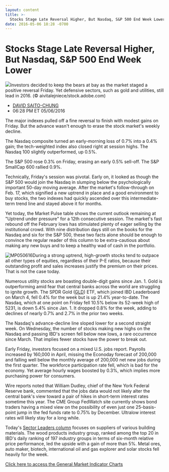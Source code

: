 ```yaml
---
layout: content
title: >-
  Stocks Stage Late Reversal Higher, But Nasdaq, S&P 500 End Week Lower
date: 2016-05-06 18:28 -0700
---
```



Stocks Stage Late Reversal Higher, But Nasdaq, S&P 500 End Week Lower
======================================================================


![](https://www.investors.com/wp-content/uploads/2016/05/BIGPIC-050616-adobe.jpg)Investors decided to keep the bears at bay as the market staged a positive reversal Friday. Yet defensive sectors, such as gold and utilities, still lead in 2016. (© aivitalejniece/stock.adobe.com)




* [DAVID SAITO-CHUNG](https://www.investors.com/author/chungd/ "Posts by DAVID SAITO-CHUNG")
* 06:28 PM ET 05/06/2016




The major indexes pulled off a fine reversal to finish with modest gains on Friday. But the advance wasn't enough to erase the stock market's weekly decline.


The Nasdaq composite turned an early-morning loss of 0.7% into a 0.4% gain; the tech-weighted index also closed right at session highs. The Nasdaq 100 slightly outperformed, up 0.5%.


The S&P 500 rose 0.3% on Friday, erasing an early 0.5% sell-off. The S&P SmallCap 600 rallied 0.9%.


Technically, Friday's session was pivotal. Early on, it looked as though the S&P 500 would join the Nasdaq in slumping below the psychologically important 50-day moving average. After the market's follow-through on Feb. 17, which signified a new uptrend in place and a good environment to buy stocks, the two indexes had quickly ascended over this intermediate-term trend line and stayed above it for months.


Yet today, the Market Pulse table shows the current outlook remaining at "Uptrend under pressure" for a 12th consecutive session. The market's fast rebound off the February lows has stimulated plenty of eager selling by the institutional crowd. With nine distribution days still on the books for the Nasdaq and six for the S&P 500, these two facts alone should be enough to convince the regular reader of this column to be extra-cautious about making any new buys and to keep a healthy wad of cash in the portfolio.


![MP050616](https://www.investors.com/wp-content/uploads/2016/05/MP050616-e1462572958353.jpg)During a strong uptrend, high-growth stocks tend to outpace all other types of equities, regardless of their P-E ratios, because their outstanding profit and sales increases justify the premium on their prices. That is not the case today.


Numerous utility stocks are boasting double-digit gains since Jan. 1. Gold is outperforming amid fear that central banks across the world are struggling to ignite growth. The SPDR Gold ([GLD](https://research.investors.com/quote.aspx?symbol=GLD)) ETF, which joined IBD Leaderboard on March 4, fell 0.4% for the week but is up 21.4% year-to-date. The Nasdaq, which at one point on Friday fell 10.5% below its 52-week high of 5231, is down 5.4% since Jan. 1. It dropped 0.8% for the week, adding to declines of nearly 0.7% and 2.7% in the prior two weeks.


The Nasdaq's advance-decline line sloped lower for a second straight week. On Wednesday, the number of stocks making new highs on the Nasdaq and passing IBD's screen fell below new lows, a rare occurrence since March. That implies fewer stocks have the power to break out.


Early Friday, investors focused on a mixed U.S. jobs report. Payrolls increased by 160,000 in April, missing the Econoday forecast of 200,000 and falling well below the monthly average of 200,000 net new jobs during the first quarter. The workforce participation rate fell, which is bad for the economy. Yet average hourly wages boosted by 0.3%, which implies more purchasing power for consumers.


Wire reports noted that William Dudley, chief of the New York Federal Reserve bank, commented that the jobs data would not likely alter the central bank's view toward a pair of hikes in short-term interest rates sometime this year. The CME Group FedWatch site currently shows bond traders having a mixed view on the possibility of even just one 25-basis-point jump in the fed funds rate to 0.75% by December. Ultralow interest rates will likely stay for a long while.


Today's [Sector Leaders column](http://research.investors.com/stock-lists/sector-leaders) focuses on suppliers of various building materials. The wood products industry group, ranked among the top 20 in IBD's daily ranking of 197 industry groups in terms of six-month relative price performance, led the upside with a gain of more than 5%. Metal ores, auto maker, biotech, international oil and gas explorer and solar stocks fell heavily for the week.


[Click here to access the General Market Indicator Charts](https://www.investors.com/wp-content/uploads/2016/05/GMI050916.pdf)




